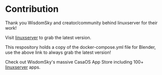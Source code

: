 # Contribution

Thank you WisdomSky and creator/community behind linuxserver for their work!

Visit [linuxserver](https://github.com/WisdomSky/CasaOS-LinuxServer-AppStore/blob/main/Apps/Blender/docker-compose.yml) to grab the latest version.

This respository holds a copy of the docker-compose.yml file for Blender, use the above link to always grab the latest version!

Check out WisdomSky's massive CasaOS App Store including 100+ [linuxserver](https://github.com/WisdomSky/CasaOS-LinuxServer-AppStore) apps.
